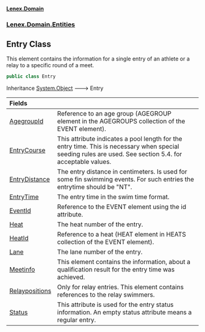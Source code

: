 #### [Lenex.Domain](index.md 'index')
### [Lenex.Domain.Entities](Lenex.Domain.Entities.md 'Lenex.Domain.Entities')

## Entry Class

This element contains the information for a single entry of an athlete or a relay to a specific round of a meet.

```csharp
public class Entry
```

Inheritance [System.Object](https://docs.microsoft.com/en-us/dotnet/api/System.Object 'System.Object') &#129106; Entry

| Fields | |
| :--- | :--- |
| [AgegroupId](Lenex.Domain.Entities.Entry.AgegroupId.md 'Lenex.Domain.Entities.Entry.AgegroupId') | Reference to an age group (AGEGROUP element in the AGEGROUPS collection of the EVENT element). |
| [EntryCourse](Lenex.Domain.Entities.Entry.EntryCourse.md 'Lenex.Domain.Entities.Entry.EntryCourse') | This attribute indicates a pool length for the entry time. This is necessary when special seeding rules are used. See section 5.4. for acceptable values. |
| [EntryDistance](Lenex.Domain.Entities.Entry.EntryDistance.md 'Lenex.Domain.Entities.Entry.EntryDistance') | The entry distance in centimeters. Is used for some fin swimming events. For such entries the entrytime should be "NT". |
| [EntryTime](Lenex.Domain.Entities.Entry.EntryTime.md 'Lenex.Domain.Entities.Entry.EntryTime') | The entry time in the swim time format. |
| [EventId](Lenex.Domain.Entities.Entry.EventId.md 'Lenex.Domain.Entities.Entry.EventId') | Reference to the EVENT element using the id attribute. |
| [Heat](Lenex.Domain.Entities.Entry.Heat.md 'Lenex.Domain.Entities.Entry.Heat') | The heat number of the entry. |
| [HeatId](Lenex.Domain.Entities.Entry.HeatId.md 'Lenex.Domain.Entities.Entry.HeatId') | Reference to a heat (HEAT element in HEATS collection of the EVENT element). |
| [Lane](Lenex.Domain.Entities.Entry.Lane.md 'Lenex.Domain.Entities.Entry.Lane') | The lane number of the entry. |
| [Meetinfo](Lenex.Domain.Entities.Entry.Meetinfo.md 'Lenex.Domain.Entities.Entry.Meetinfo') | This element contains the information, about a qualification result for the entry time was achieved. |
| [Relaypositions](Lenex.Domain.Entities.Entry.Relaypositions.md 'Lenex.Domain.Entities.Entry.Relaypositions') | Only for relay entries. This element contains references to the relay swimmers. |
| [Status](Lenex.Domain.Entities.Entry.Status.md 'Lenex.Domain.Entities.Entry.Status') | This attribute is used for the entry status information. An empty status attribute means a regular entry. |
